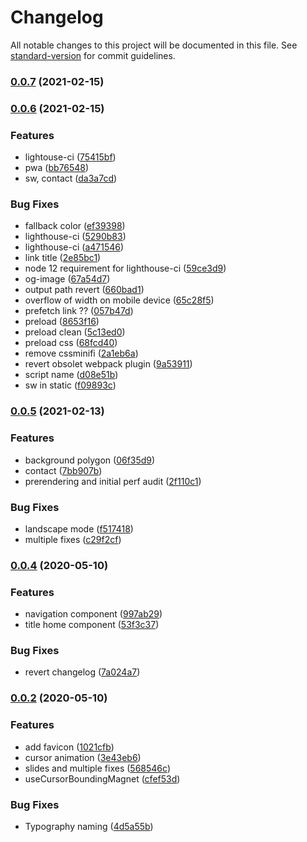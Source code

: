 # Changelog

All notable changes to this project will be documented in this file. See [standard-version](https://github.com/conventional-changelog/standard-version) for commit guidelines.

### [0.0.7](https://github.com/FabienGreard/fabiengreard/compare/v0.0.6...v0.0.7) (2021-02-15)

### [0.0.6](https://github.com/FabienGreard/fabiengreard/compare/v0.0.5...v0.0.6) (2021-02-15)


### Features

* lightouse-ci ([75415bf](https://github.com/FabienGreard/fabiengreard/commit/75415bff3c73c65d4bcc546e6b82446e57ba3c0e))
* pwa ([bb76548](https://github.com/FabienGreard/fabiengreard/commit/bb765480e78ce4ce8ea5fa19bc5b202069cf8270))
* sw, contact ([da3a7cd](https://github.com/FabienGreard/fabiengreard/commit/da3a7cd4faa26182fbcb1e4714a0c493327b4b23))


### Bug Fixes

* fallback color ([ef39398](https://github.com/FabienGreard/fabiengreard/commit/ef39398daae996088ef0d2b4e016078bb52440b7))
* lighthouse-ci ([5290b83](https://github.com/FabienGreard/fabiengreard/commit/5290b83ff765811d44d0ea5f42901f30d5b36246))
* lighthouse-ci ([a471546](https://github.com/FabienGreard/fabiengreard/commit/a471546ea4a8bf7313f1f25c0c045c920b4e279a))
* link title ([2e85bc1](https://github.com/FabienGreard/fabiengreard/commit/2e85bc1ae1dfffc57cd4deb1effbc637c9ead563))
* node 12 requirement for lighthouse-ci ([59ce3d9](https://github.com/FabienGreard/fabiengreard/commit/59ce3d9d6449817a90430893d62d6fb624538f70))
* og-image ([67a54d7](https://github.com/FabienGreard/fabiengreard/commit/67a54d70964180f443ca7cbfa7dc6ba93dee5d39))
* output path revert ([660bad1](https://github.com/FabienGreard/fabiengreard/commit/660bad1b7129a55e30c16ef91165329d8d78d6aa))
* overflow of width on mobile device ([65c28f5](https://github.com/FabienGreard/fabiengreard/commit/65c28f5f4956694a68c0ca550b30cc6641e258d8))
* prefetch link ?? ([057b47d](https://github.com/FabienGreard/fabiengreard/commit/057b47ded17df7c055fb0aed27fef9cb17c379c8))
* preload ([8653f16](https://github.com/FabienGreard/fabiengreard/commit/8653f1688d3f8bf751fd0b0519417e4237a3b9d1))
* preload clean ([5c13ed0](https://github.com/FabienGreard/fabiengreard/commit/5c13ed0aa8459aed8d368d8aba4835e2ac8cacd9))
* preload css ([68fcd40](https://github.com/FabienGreard/fabiengreard/commit/68fcd40f6c1fce1456deaa49d9eb33ac780287e7))
* remove cssminifi ([2a1eb6a](https://github.com/FabienGreard/fabiengreard/commit/2a1eb6ac70f351bcc46de2393bc0aae730b01e94))
* revert obsolet webpack plugin ([9a53911](https://github.com/FabienGreard/fabiengreard/commit/9a539112ba7ed1d88291a7b8d662c44b20b3009f))
* script name ([d08e51b](https://github.com/FabienGreard/fabiengreard/commit/d08e51b1a634c0448ec9c1bb46867779427faa15))
* sw in static ([f09893c](https://github.com/FabienGreard/fabiengreard/commit/f09893ca8324fa4294412053d547d78d96684235))

### [0.0.5](https://github.com/FabienGreard/fabiengreard/compare/v0.0.4...v0.0.5) (2021-02-13)


### Features

* background polygon ([06f35d9](https://github.com/FabienGreard/fabiengreard/commit/06f35d9cb921324508aab79802bdb8f89f0282ec))
* contact ([7bb907b](https://github.com/FabienGreard/fabiengreard/commit/7bb907b85635935df4f69a0ff0dd977cd5eab5c5))
* prerendering and initial perf audit ([2f110c1](https://github.com/FabienGreard/fabiengreard/commit/2f110c1e627b10c02f241cee6a3e381ca2b5e3eb))


### Bug Fixes

* landscape mode ([f517418](https://github.com/FabienGreard/fabiengreard/commit/f517418b761e0cf37a929c2ed33d5347ccb1111f))
* multiple fixes ([c29f2cf](https://github.com/FabienGreard/fabiengreard/commit/c29f2cfeae86826c5692ad3f7cc62bc7868c3605))

### [0.0.4](https://github.com/FabienGreard/fabiengreard/compare/v0.0.3...v0.0.4) (2020-05-10)


### Features

* navigation component ([997ab29](https://github.com/FabienGreard/fabiengreard/commit/997ab2982921a405f7683e0dcae56df15059dc9a))
* title home component ([53f3c37](https://github.com/FabienGreard/fabiengreard/commit/53f3c37986cc9305226b922dce587f5c1325f36c))


### Bug Fixes

* revert changelog ([7a024a7](https://github.com/FabienGreard/fabiengreard/commit/7a024a740ee687d42db9d16114faf65f80bdd06c))

### [0.0.2](https://github.com/FabienGreard/fabiengreard/compare/v2.0.0...v0.0.2) (2020-05-10)

### Features

- add favicon ([1021cfb](https://github.com/FabienGreard/fabiengreard/commit/1021cfba517236994479e0d7007cd38010e81d60))
- cursor animation ([3e43eb6](https://github.com/FabienGreard/fabiengreard/commit/3e43eb672f93d2ced21826d72b960d1154f4e873))
- slides and multiple fixes ([568546c](https://github.com/FabienGreard/fabiengreard/commit/568546c0d1d3ba690ecdf63e056b937d2e5a61cb))
- useCursorBoundingMagnet ([cfef53d](https://github.com/FabienGreard/fabiengreard/commit/cfef53da1e0dfa397a9a5236cbd85f7cdeca6bcf))

### Bug Fixes

- Typography naming ([4d5a55b](https://github.com/FabienGreard/fabiengreard/commit/4d5a55bcdcfe039bd2fbefab24697f44e1e94d00))
